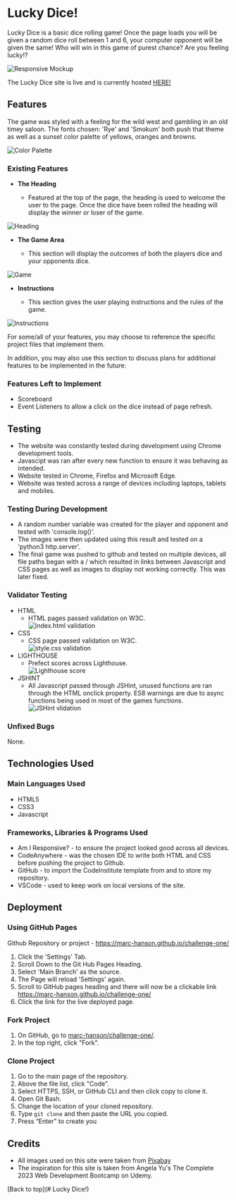 # Lucky Dice!

Lucky Dice is a basic dice rolling game! Once the page loads you will be given a random dice roll between 1 and 6, your computer opponent will be given the same! Who will win in this game of purest chance? Are you feeling lucky!?

![Responsive Mockup](assets/images/readme/responsive.jpg)

The Lucky Dice site is live and is currently hosted [HERE!](https://marc-hanson.github.io/challenge-one/)

## Features

The game was styled with a feeling for the wild west and gambling in an old timey saloon. The fonts chosen: 'Rye' and 'Smokum' both push that theme as well as a sunset color palette of yellows, oranges and browns.

![Color Palette](assets/images/readme/palette.jpg)

### Existing Features

- **The Heading**

  - Featured at the top of the page, the heading is used to welcome the user to the page. Once the dice have been rolled the heading will display the winner or loser of the game.

![Heading](assets/images/readme/heading.jpg)

- **The Game Area**

  - This section will display the outcomes of both the players dice and your opponents dice.

![Game](assets/images/readme/game.jpg)

- **Instructions**

  - This section gives the user playing instructions and the rules of the game.

![Instructions](assets/images/readme/instructions.jpg)

For some/all of your features, you may choose to reference the specific project files that implement them.

In addition, you may also use this section to discuss plans for additional features to be implemented in the future:

### Features Left to Implement

- Scoreboard
- Event Listeners to allow a click on the dice instead of page refresh.

## Testing

- The website was constantly tested during development using Chrome development tools.
- Javascipt was ran after every new function to ensure it was behaving as intended.
- Website tested in Chrome, Firefox and Microsoft Edge.
- Website was tested across a range of devices including laptops, tablets and mobiles.

### Testing During Development

- A random number variable was created for the player and opponent and tested with 'console.log()'.
- The images were then updated using this result and tested on a 'python3 http.server'.
- The final game was pushed to github and tested on multiple devices, all file paths began with a / which resulted in links between Javascript and CSS pages as well as images to display not working correctly. This was later fixed.

### Validator Testing

- HTML
  - HTML pages passed validation on W3C. <br>
    ![index.html validation](/assets/images/readme/html.jpg)
- CSS
  - CSS page passed validation on W3C. <br>
    ![style.css validation](/assets/images/readme/css.jpg)
- LIGHTHOUSE
  - Prefect scores across Lighthouse. <br>
    ![Lighthouse score](/assets/images/readme/lighthouse.jpg)
- JSHINT
  - All Javascript passed through JSHint, unused functions are ran through the HTML onclick property. ES8 warnings are due to async functions being used in most of the games functions. <br>
    ![JSHint vlidation](assets/images/readme/javascript.jpg)

### Unfixed Bugs

None.

## Technologies Used

### Main Languages Used

- HTML5
- CSS3
- Javascript

### Frameworks, Libraries & Programs Used

- Am I Responsive? - to ensure the project looked good across all devices.
- CodeAnywhere - was the chosen IDE to write both HTML and CSS before pushing the project to Github.
- GitHub - to import the CodeInstitute template from and to store my repository.
- VSCode - used to keep work on local versions of the site.

## Deployment

### Using GitHub Pages

Github Repository or project - https://marc-hanson.github.io/challenge-one/

1. Click the 'Settings' Tab.
2. Scroll Down to the Git Hub Pages Heading.
3. Select 'Main Branch' as the source.
4. The Page will reload 'Settings' again.
5. Scroll to GitHub pages heading and there will now be a clickable link https://marc-hanson.github.io/challenge-one/
6. Click the link for the live deployed page.

### Fork Project

1. On GitHub, go to [marc-hanson/challenge-one/](https://marc-hanson.github.io/challenge-one/).
2. In the top right, click "Fork".

### Clone Project

1. Go to the main page of the repository.
2. Above the file list, click "Code".
3. Select HTTPS, SSH, or GitHub CLI and then click copy to clone it.
4. Open Git Bash.
5. Change the location of your cloned repository.
6. Type `git clone` and then paste the URL you copied.
7. Press “Enter” to create you

## Credits

- All images used on this site were taken from [Pixabay](https://pixabay.com/users/clker-free-vector-images-3736/)
- The inspiration for this site is taken from Angela Yu's The Complete 2023 Web Development Bootcamp on Udemy.

[Back to top](# Lucky Dice!)
